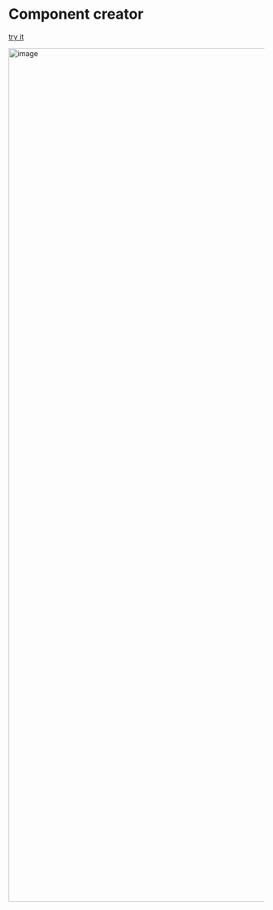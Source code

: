 # Component creator

[try it](https://bogdanq.github.io/component-creator)

<img width="1678" alt="image" src="https://user-images.githubusercontent.com/43848668/205434523-0f64fcd5-f3c0-409a-99dd-06a2feca2078.png">

